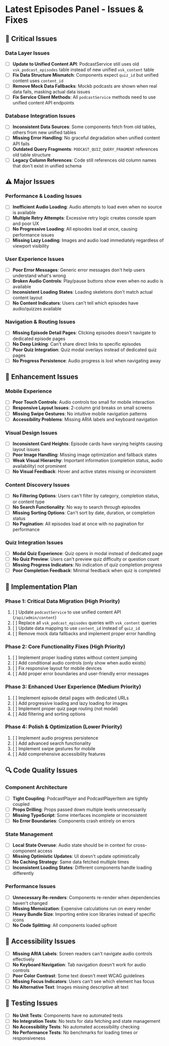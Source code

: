 # Latest Episodes Panel - Issues & Fixes

## 🚨 Critical Issues

### Data Layer Issues

- [ ] **Update to Unified Content API**: PodcastService still uses old `vsk_podcast_episodes` table instead of new unified `vsk_content` table
- [ ] **Fix Data Structure Mismatch**: Components expect `quiz_id` but unified content uses `content_id`
- [ ] **Remove Mock Data Fallbacks**: Mockb podcasts are shown when real data fails, masking actual data issues
- [ ] **Fix Service Client Methods**: All `podcastService` methods need to use unified content API endpoints

### Database Integration Issues  

- [ ] **Inconsistent Data Sources**: Some components fetch from old tables, others from new unified tables
- [ ] **Missing Error Handling**: No graceful degradation when unified content API fails
- [ ] **Outdated Query Fragments**: `PODCAST_QUIZ_QUERY_FRAGMENT` references old table structure
- [ ] **Legacy Column References**: Code still references old column names that don't exist in unified schema

## ⚠️ Major Issues

### Performance & Loading Issues

- [ ] **Inefficient Audio Loading**: Audio attempts to load even when no source is available
- [ ] **Multiple Retry Attempts**: Excessive retry logic creates console spam and poor UX
- [ ] **No Progressive Loading**: All episodes load at once, causing performance issues
- [ ] **Missing Lazy Loading**: Images and audio load immediately regardless of viewport visibility

### User Experience Issues

- [ ] **Poor Error Messages**: Generic error messages don't help users understand what's wrong
- [ ] **Broken Audio Controls**: Play/pause buttons show even when no audio is available
- [ ] **Inconsistent Loading States**: Loading skeletons don't match actual content layout
- [ ] **No Content Indicators**: Users can't tell which episodes have audio/quizzes available

### Navigation & Routing Issues

- [ ] **Missing Episode Detail Pages**: Clicking episodes doesn't navigate to dedicated episode pages
- [ ] **No Deep Linking**: Can't share direct links to specific episodes
- [ ] **Poor Quiz Integration**: Quiz modal overlays instead of dedicated quiz pages
- [ ] **No Progress Persistence**: Audio progress is lost when navigating away

## 🔧 Enhancement Issues

### Mobile Experience

- [ ] **Poor Touch Controls**: Audio controls too small for mobile interaction
- [ ] **Responsive Layout Issues**: 2-column grid breaks on small screens
- [ ] **Missing Swipe Gestures**: No intuitive mobile navigation patterns
- [ ] **Accessibility Problems**: Missing ARIA labels and keyboard navigation

### Visual Design Issues

- [ ] **Inconsistent Card Heights**: Episode cards have varying heights causing layout issues
- [ ] **Poor Image Handling**: Missing image optimization and fallback states
- [ ] **Weak Visual Hierarchy**: Important information (completion status, audio availability) not prominent
- [ ] **No Visual Feedback**: Hover and active states missing or inconsistent

### Content Discovery Issues

- [ ] **No Filtering Options**: Users can't filter by category, completion status, or content type
- [ ] **No Search Functionality**: No way to search through episodes
- [ ] **Missing Sorting Options**: Can't sort by date, duration, or completion status
- [ ] **No Pagination**: All episodes load at once with no pagination for performance

### Quiz Integration Issues

- [ ] **Modal Quiz Experience**: Quiz opens in modal instead of dedicated page
- [ ] **No Quiz Preview**: Users can't preview quiz difficulty or question count
- [ ] **Missing Progress Indicators**: No indication of quiz completion progress
- [ ] **Poor Completion Feedback**: Minimal feedback when quiz is completed

## 🎯 Implementation Plan

### Phase 1: Critical Data Migration (High Priority)

1. [ ] Update `podcastService` to use unified content API (`/api/admin/content`)
2. [ ] Replace all `vsk_podcast_episodes` queries with `vsk_content` queries  
3. [ ] Update data mapping to use `content_id` instead of `quiz_id`
4. [ ] Remove mock data fallbacks and implement proper error handling

### Phase 2: Core Functionality Fixes (High Priority)

1. [ ] Implement proper loading states without content jumping
2. [ ] Add conditional audio controls (only show when audio exists)
3. [ ] Fix responsive layout for mobile devices
4. [ ] Add proper error boundaries and user-friendly error messages

### Phase 3: Enhanced User Experience (Medium Priority)

1. [ ] Implement episode detail pages with dedicated URLs
2. [ ] Add progressive loading and lazy loading for images
3. [ ] Implement proper quiz page routing (not modal)
4. [ ] Add filtering and sorting options

### Phase 4: Polish & Optimization (Lower Priority)

1. [ ] Implement audio progress persistence
2. [ ] Add advanced search functionality
3. [ ] Implement swipe gestures for mobile
4. [ ] Add comprehensive accessibility features

## 🔍 Code Quality Issues

### Component Architecture

- [ ] **Tight Coupling**: PodcastPlayer and PodcastPlayerItem are tightly coupled
- [ ] **Props Drilling**: Props passed down multiple levels unnecessarily
- [ ] **Missing TypeScript**: Some interfaces incomplete or inconsistent
- [ ] **No Error Boundaries**: Components crash entirely on errors

### State Management

- [ ] **Local State Overuse**: Audio state should be in context for cross-component access
- [ ] **Missing Optimistic Updates**: UI doesn't update optimistically
- [ ] **No Caching Strategy**: Same data fetched multiple times
- [ ] **Inconsistent Loading States**: Different components handle loading differently

### Performance Issues

- [ ] **Unnecessary Re-renders**: Components re-render when dependencies haven't changed
- [ ] **Missing Memoization**: Expensive calculations run on every render
- [ ] **Heavy Bundle Size**: Importing entire icon libraries instead of specific icons
- [ ] **No Code Splitting**: All components loaded upfront

## 📱 Accessibility Issues

- [ ] **Missing ARIA Labels**: Screen readers can't navigate audio controls effectively
- [ ] **No Keyboard Navigation**: Tab navigation doesn't work for audio controls
- [ ] **Poor Color Contrast**: Some text doesn't meet WCAG guidelines
- [ ] **Missing Focus Indicators**: Users can't see which element has focus
- [ ] **No Alternative Text**: Images missing descriptive alt text

## 🧪 Testing Issues

- [ ] **No Unit Tests**: Components have no automated tests
- [ ] **No Integration Tests**: No tests for data fetching and state management
- [ ] **No Accessibility Tests**: No automated accessibility checking
- [ ] **No Performance Tests**: No benchmarks for loading times or responsiveness
